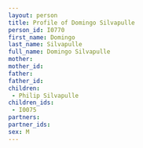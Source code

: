 ```yaml
---
layout: person
title: Profile of Domingo Silvapulle
person_id: I0770
first_name: Domingo
last_name: Silvapulle
full_name: Domingo Silvapulle
mother: 
mother_id: 
father: 
father_id: 
children:
 - Philip Silvapulle
children_ids:
 - I0075
partners:
partner_ids:
sex: M
---
```



